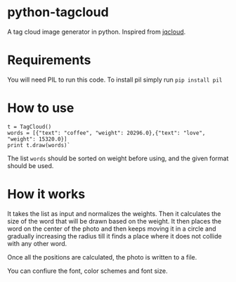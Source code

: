 python-tagcloud
===============
A tag cloud image generator in python. Inspired from [jqcloud](https://github.com/lucaong/jQCloud).

Requirements
============
You will need PIL to run this code. To install pil simply run `pip install pil`

How to use
==========
    t = TagCloud()
    words = [{"text": "coffee", "weight": 20296.0},{"text": "love", "weight": 15320.0}]
    print t.draw(words)`

The list `words` should be sorted on weight before using, and the given format should be used.

How it works
============
It takes the list as input and normalizes the weights. Then it calculates the size of the word that will be drawn based on the weight. It then places the word on the center of the photo and then keeps moving it in a circle and gradually increasing the radius till it finds a place where it does not collide with any other word.

Once all the positions are calculated, the photo is written to a file.

You can confiure the font, color schemes and font size.